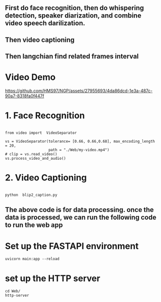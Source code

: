 ## First do face recognition, then do whispering detection, speaker diarization, and combine video speech darilization.
## Then video captioning
## Then langchian find related frames interval

# Video Demo
https://github.com/HMS97/NGP/assets/27955693/4da86dcd-1e3a-487c-90a7-8318fa0f447f



# 1. Face Recognition
```

from video import  VideoSeparator

vs = VideoSeparator(tolerance= [0.66, 0.66,0.68], max_encoding_length = 20,
                    path = "./Web/my-video.mp4")
# clip = vs.read_video()
vs.process_video_and_audio()
```

# 2. Video Captioning
```

python  blip2_caption.py
```


##  The above code is for data processing. once the data is processed, we can run the following code to run the web app

#  Set up the FASTAPI environment
```
uvicorn main:app --reload

```


# set up the HTTP server
```
cd Web/
http-server 

```
